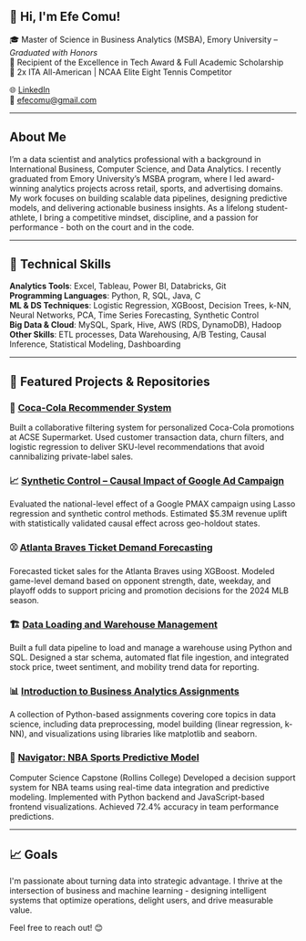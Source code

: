 ## 👋 Hi, I'm Efe Comu!

🎓 Master of Science in Business Analytics (MSBA), Emory University – *Graduated with Honors*  
🏅 Recipient of the Excellence in Tech Award & Full Academic Scholarship  
🎾 2x ITA All-American | NCAA Elite Eight Tennis Competitor  

🌐 [LinkedIn](https://www.linkedin.com/in/efecomu/)  
📧 efecomu@gmail.com  

---

## About Me

I’m a data scientist and analytics professional with a background in International Business, Computer Science, and Data Analytics. I recently graduated from Emory University’s MSBA program, where I led award-winning analytics projects across retail, sports, and advertising domains. My work focuses on building scalable data pipelines, designing predictive models, and delivering actionable business insights. As a lifelong student-athlete, I bring a competitive mindset, discipline, and a passion for performance - both on the court and in the code.

---

## 🔧 Technical Skills

**Analytics Tools**: Excel, Tableau, Power BI, Databricks, Git  
**Programming Languages**: Python, R, SQL, Java, C  
**ML & DS Techniques**: Logistic Regression, XGBoost, Decision Trees, k-NN, Neural Networks, PCA, Time Series Forecasting, Synthetic Control  
**Big Data & Cloud**: MySQL, Spark, Hive, AWS (RDS, DynamoDB), Hadoop  
**Other Skills**: ETL processes, Data Warehousing, A/B Testing, Causal Inference, Statistical Modeling, Dashboarding

---

## 🚀 Featured Projects & Repositories

### 🤖 [Coca-Cola Recommender System](https://github.com/efecomu1/coca-cola-recommender)
Built a collaborative filtering system for personalized Coca-Cola promotions at ACSE Supermarket. Used customer transaction data, churn filters, and logistic regression to deliver SKU-level recommendations that avoid cannibalizing private-label sales.

### 📈 [Synthetic Control – Causal Impact of Google Ad Campaign](https://github.com/efecomu1/synthetic-control-causal-impact)
Evaluated the national-level effect of a Google PMAX campaign using Lasso regression and synthetic control methods. Estimated $5.3M revenue uplift with statistically validated causal effect across geo-holdout states.

### ⚾ [Atlanta Braves Ticket Demand Forecasting](https://github.com/efecomu1/atlanta-braves-ticket-forecasting)
Forecasted ticket sales for the Atlanta Braves using XGBoost. Modeled game-level demand based on opponent strength, date, weekday, and playoff odds to support pricing and promotion decisions for the 2024 MLB season.

### 🏗️ [Data Loading and Warehouse Management](https://github.com/efecomu1/Data-Loading-and-Warehouse-Management)
Built a full data pipeline to load and manage a warehouse using Python and SQL. Designed a star schema, automated flat file ingestion, and integrated stock price, tweet sentiment, and mobility trend data for reporting.

### 📊 [Introduction to Business Analytics Assignments](https://github.com/efecomu1/Introduction-to-Business-Analytics-Assignments)
A collection of Python-based assignments covering core topics in data science, including data preprocessing, model building (linear regression, k-NN), and visualizations using libraries like matplotlib and seaborn.

### 🏀 [Navigator: NBA Sports Predictive Model](https://github.com/efecomu1/CMS-484-CS_Capstone)
Computer Science Capstone (Rollins College)
Developed a decision support system for NBA teams using real-time data integration and predictive modeling. Implemented with Python backend and JavaScript-based frontend visualizations. Achieved 72.4% accuracy in team performance predictions.

---

## 📈 Goals

I'm passionate about turning data into strategic advantage. I thrive at the intersection of business and machine learning - designing intelligent systems that optimize operations, delight users, and drive measurable value.

Feel free to reach out! 😊

